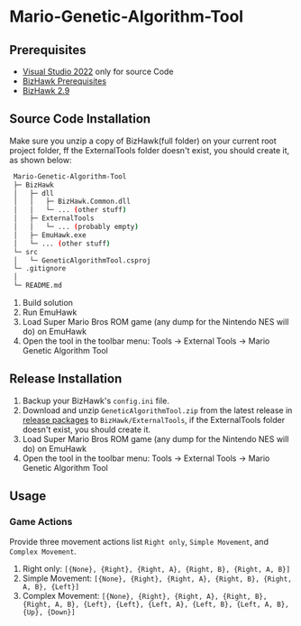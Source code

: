 # Mario-Genetic-Algorithm-Tool

<!-- GETTING STARTED -->
## Prerequisites
* [Visual Studio 2022](https://learn.microsoft.com/en-us/visualstudio/install/install-visual-studio?view=vs-2022) only for source Code
* [BizHawk Prerequisites](https://github.com/TASEmulators/BizHawk-Prereqs)
* [BizHawk 2.9](https://github.com/TASEmulators/BizHawk/releases/tag/2.9)

## Source Code Installation
Make sure you unzip a copy of BizHawk(full folder) on your current root project folder, ff the ExternalTools folder doesn't exist, you should create it, as shown below:
 ```sh
  Mario-Genetic-Algorithm-Tool
  ├─ BizHawk
  │   ├─ dll
  │   │   ├─ BizHawk.Common.dll
  │   │   └─ ... (other stuff)
  │   ├─ ExternalTools
  │   │   └─ ... (probably empty)
  │   ├─ EmuHawk.exe
  │   └─ ... (other stuff)
  └─ src
  │   └─ GeneticAlgorithmTool.csproj
  └─ .gitignore
  │
  └─ README.md
  ```
  
1. Build solution
2. Run EmuHawk 
3. Load Super Mario Bros ROM game (any dump for the Nintendo NES will do) on EmuHawk
3. Open the tool in the toolbar menu: Tools -> External Tools -> Mario Genetic Algorithm Tool

## Release Installation
1. Backup your BizHawk's `config.ini` file.
2. Download and unzip `GeneticAlgorithmTool.zip` from the latest release in [release packages](https://github.com/DanwRob/Mario-Genetic-Algorithm-Tool/releases) to `BizHawk/ExternalTools`, if the ExternalTools folder doesn't exist, you should create it.
3. Load Super Mario Bros ROM game (any dump for the Nintendo NES will do) on EmuHawk
3. Open the tool in the toolbar menu: Tools -> External Tools -> Mario Genetic Algorithm Tool

## Usage
### Game Actions 
Provide three movement actions list `Right only`, `Simple Movement`, and `Complex Movement`.
1. Right only: `[{None}, {Right}, {Right, A}, {Right, B}, {Right, A, B}]`
2. Simple Movement: `[{None}, {Right}, {Right, A}, {Right, B}, {Right, A, B}, {Left}]`
2. Complex Movement: `[{None}, {Right}, {Right, A}, {Right, B}, {Right, A, B}, {Left}, {Left}, {Left, A}, {Left, B}, {Left, A, B}, {Up}, {Down}]`
